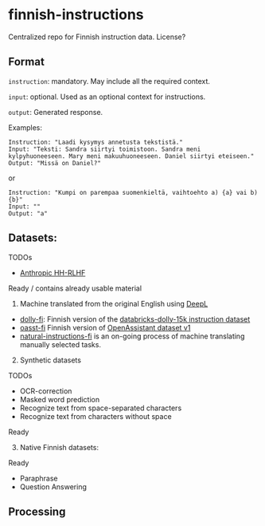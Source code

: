 # finnish-instructions
Centralized repo for Finnish instruction data. License? 

## Format

`instruction`: mandatory. May include all the required context.

`input`: optional. Used as an optional context for instructions.

`output`: Generated response.


Examples:
```
Instruction: "Laadi kysymys annetusta tekstistä."
Input: "Teksti: Sandra siirtyi toimistoon. Sandra meni kylpyhuoneeseen. Mary meni makuuhuoneeseen. Daniel siirtyi eteiseen."
Output: "Missä on Daniel?"
```
or 
```
Instruction: "Kumpi on parempaa suomenkieltä, vaihtoehto a) {a} vai b) {b}"
Input: ""
Output: "a"
```

## Datasets:

TODOs
* [Anthropic HH-RLHF](https://huggingface.co/datasets/Anthropic/hh-rlhf)

Ready / contains already usable material
1) Machine translated from the original English using [DeepL](<https://www.deepl.com/>)
* [dolly-fi](https://github.com/turkunlp/dolly-fi): Finnish version of the [databricks-dolly-15k instruction dataset](<https://github.com/databrickslabs/dolly/tree/master/data>)
* [oasst-fi](<https://github.com/turkunlp/oasst-fi>) Finnish version of
[OpenAssistant dataset v1](https://huggingface.co/datasets/OpenAssistant/oasst1)
* [natural-instructions-fi](https://github.com/luukkonenr/natural-instructions-fi) is an on-going process of machine translating manually selected tasks.

2) Synthetic datasets

TODOs
* OCR-correction
* Masked word prediction
* Recognize text from space-separated characters
* Recognize text from characters without space

Ready


3) Native Finnish datasets:

Ready

* Paraphrase 
* Question Answering 



## Processing 

